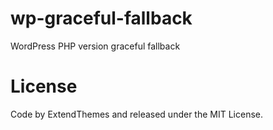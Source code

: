# wp-graceful-fallback
WordPress PHP version graceful fallback


# License
Code by ExtendThemes and released under the MIT License.
